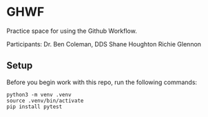 
# GHWF

Practice space for using the Github Workflow.

Participants:
Dr. Ben Coleman, DDS
Shane Houghton
Richie Glennon

## Setup

Before you begin work with this repo, run the following commands:

```
python3 -m venv .venv
source .venv/bin/activate
pip install pytest
```
